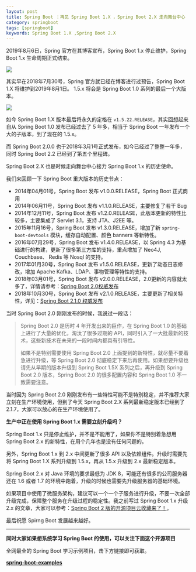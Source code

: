 ```yaml
---
layout: post
title: Spring Boot ：再见 Spring Boot 1.X ，Spring Boot 2.X 走向舞台中心
category: springboot
tags: [springboot]
keywords: Spring Boot 1.X ,Spring Boot 2.X
---
```


2019年8月6日，Spring 官方在其博客宣布，Spring Boot 1.x 停止维护，Spring Boot 1.x 生命周期正式结束。

![](http://favorites.ren/assets/images/2019/springboot/goodbay1.x.png)

其实早在2018年7月30号，Spring 官方就已经在博客进行过预告，Spring Boot 1.X 将维护到2019年8月1日。 1.5.x 将会是 Spring Boot 1.0 系列的最后一个大版本。

![](http://favorites.ren/assets/images/2019/springboot/goodbay1.x-2.png)

如今 Spring Boot 1.X 版本最后将永久的定格在 `v1.5.22.RELEASE`，其实回想起来自从 Spring Boot 1.0 发布已经过去了 5 年多，相当于 Spring Boot 一年发布一个大的子版本，到了现在的 1.5.x。

而 Spring Boot 2.0.0 也于2018年3月1号正式发布，如今已经过了整整一年多，同时 Spring Boot 2.2 已经到了第五个里程碑。

Spring Boot 2.X 也是时候走向舞台中心接力 Spring Boot 1.x 的历史使命。

我们来回顾一下 Spring Boot 重大版本的历史节点：

- 2014年04月01号，Spring Boot 发布 v1.0.0.RELEASE，Spring Boot 正式商用
- 2014年06月11号，Spring Boot 发布 v1.1.0.RELEASE，主要修复了若干 Bug 
- 2014年12月11号，Spring Boot 发布 v1.2.0.RELEASE，此版本更新的特性比较多，主要集成了 Servlet 3.1，支持 JTA、J2EE 等。
- 2015年11月16号，Spring Boot 发布 v1.3.0.RELEASE，增加了新 `spring-boot-devtools` 模块，缓存自动配置、颜色 banners 等新特性。
- 2016年07月29号，Spring Boot 发布 v1.4.0.RELEASE，以 Spring 4.3 为基础进行的构建，更新了很多第三方库的支持，重点增加了 Neo4J, Couchbase、 Redis 等 Nosql 的支持。
- 2017年01月30号，Spring Boot 发布 v1.5.0.RELEASE，更新了动态日志修改，增加 Apache Kafka、LDAP、事物管理等特性的支持。
- 2018年03月01号，Spring Boot 发布 v2.0.0.RELEASE，2.0更新的内容就太多了，详情请参考：[Spring Boot 2.0权威发布](http://www.ityouknow.com/springboot/2018/03/01/spring-boot-2.0.html)
- 2018年10月30号，Spring Boot 发布 v2.1.0.RELEASE，主要更新了相关特性，详见：[Spring Boot 2.1.0 权威发布](http://www.ityouknow.com/springboot/2018/03/01/spring-boot-2.0.html)

当时 Spring Boot 2.0 刚刚发布的时候，我说过一段话：

> Spring Boot 2.0 是历时 4 年开发出来的巨作，在 Spring Boot 1.0 的基础上进行了大量的优化，淘汰了很多过期的 API，同时引入了一大批最新的技术，这些新技术在未来的一段时间内都具有引导性。
> 
> 如果不是特别需要使用 Spring Boot 2.0 上面提到的新特性，就尽量不要着急进行升级，等 Spring Boot 2.0 彻底稳定下来后再使用。如果想要升级也请先从早期的版本升级到 Spring Boot 1.5X 系列之后，再升级到 Spring Boot 2.0 版本，Spring Boot 2.0 的很多配置内容和 Spring Boot 1.0 不一致需要注意。

当时因为 Spring Boot 2.0 刚刚发布有一些特性可能不是特别稳定，并不推荐大家立刻在生产环境使用，但到了今天 Spring Boot 2.X 系列最新稳定版本已经到了 2.1.7，大家可以放心的在生产环境使用了。

**生产中正在使用 Spring Boot 1.x 需要立刻升级吗？**

Spring Boot 1.x 只是停止维护，并不是不能用了，如果你不是特别着急想用 Spring Boot 2.x 的新特性，在用个几年也是没有任何问题的。

另外，Spring Boot 1.x 到  2.x 中间更新了很多 API 以及依赖组件。升级时需要先将 Spring Boot 1.X 系列升级到 1.5.x，再从 1.5.x 升级到 2.x 最新稳定版本。

Spring Boot 2.x 对 Java 环境的要求最低为 JDK 8，可能还有很多的公司服务器还在 1.6 或者 1.7 的环境中跑着，升级的时候也需要先升级服务器的基础环境。

如果项目中使用了微服务架构，建议可以一个一个子服务进行升级，不要一次全部升级完成，保障整个服务在升级过程的稳定性。我之前写过 Spring Boot 1.x 升级 2.x 的文章，大家可以参考：[Spring Boot 2 版的开源项目云收藏来了！](http://www.ityouknow.com/springboot/2018/06/03/favorites-spring-boot-2.0.html)。

最后祝愿 Spirng Boot 发展越来越好。

---

**同时大家如果想系统学习 Spring Boot 的使用，可以关注下面这个开源项目**

全网最全的 Spring Boot 学习示例项目，击下方链接即可获取。

**[spring-boot-examples](https://github.com/ityouknow/spring-boot-examples)**


